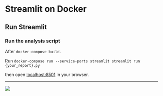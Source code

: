 # Streamlit on Docker

## Run Streamlit

### Run the analysis script

After `docker-compose build`.

Run `docker-compose run --service-ports streamlit streamlit run {your_report}.py`

then open [localhost:8501](http://localhost:8501) in your browser.

---

![](https://i.imgur.com/u3NDCyQ.png)
